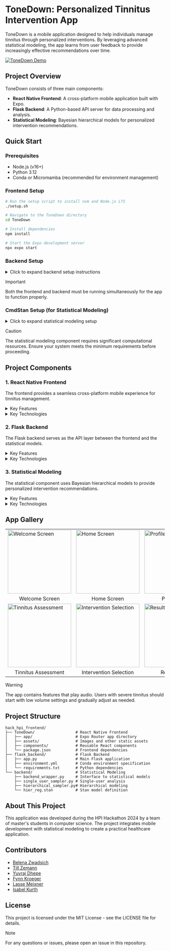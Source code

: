 # ToneDown: Personalized Tinnitus Intervention App

ToneDown is a mobile application designed to help individuals manage tinnitus through personalized interventions. By leveraging advanced statistical modeling, the app learns from user feedback to provide increasingly effective recommendations over time.

[![ToneDown Demo](https://img.youtube.com/vi/YOUTUBE_VIDEO_ID/0.jpg)](https://www.youtube.com/watch?v=YOUTUBE_VIDEO_ID)

## Project Overview

ToneDown consists of three main components:
- **React Native Frontend**: A cross-platform mobile application built with Expo.
- **Flask Backend**: A Python-based API server for data processing and analysis.
- **Statistical Modeling**: Bayesian hierarchical models for personalized intervention recommendations.

## Quick Start

### Prerequisites
- Node.js (v16+)
- Python 3.12
- Conda or Micromamba (recommended for environment management)

### Frontend Setup
```bash
# Run the setup script to install nvm and Node.js LTS
./setup.sh

# Navigate to the ToneDown directory
cd ToneDown

# Install dependencies
npm install

# Start the Expo development server
npx expo start
```

### Backend Setup
<details>
<summary>Click to expand backend setup instructions</summary>

```bash
# Create and activate a conda environment
conda env create -f hack_hpi_frontend/flask_backend/environment.yml
conda activate hack_hpi

# Or with micromamba
micromamba env create -f hack_hpi_frontend/flask_backend/environment.yml
micromamba activate hack_hpi

# Install additional requirements
pip install -r hack_hpi_frontend/flask_backend/requirements.txt

# Start the Flask server
cd hack_hpi_frontend/flask_backend
python app.py
```
</details>

> [!IMPORTANT]  
> Both the frontend and backend must be running simultaneously for the app to function properly.

### CmdStan Setup (for Statistical Modeling)
<details>
<summary>Click to expand statistical modeling setup</summary>

```bash
# Install build tools if needed
sudo apt-get update
sudo apt-get install -y build-essential make g++

# Install CmdStan
python -m cmdstanpy.install_cmdstan --cores 1 --verbose
```
</details>

> [!CAUTION]  
> The statistical modeling component requires significant computational resources. Ensure your system meets the minimum requirements before proceeding.

## Project Components

### 1. React Native Frontend

The frontend provides a seamless cross-platform mobile experience for tinnitus management.

<details>
<summary>Key Features</summary>

- **User Profiles**: Personalized experience with user data storage.
- **Tinnitus Assessment**: Questionnaires to evaluate tinnitus severity and characteristics.
- **Intervention Recommendations**: Display of personalized intervention suggestions.
- **Feedback Collection**: Gathering user feedback on intervention effectiveness.
- **Privacy Controls**: Options for users to control data sharing.
</details>

<details>
<summary>Key Technologies</summary>

- React Native with Expo.
- Expo Router for navigation.
- AsyncStorage for local data persistence.
- Expo Secure Store for sensitive data.
</details>

### 2. Flask Backend

The Flask backend serves as the API layer between the frontend and the statistical models.

<details>
<summary>Key Features</summary>

- **Data Processing**: Cleaning and preparing user data for analysis.
- **API Endpoints**: RESTful endpoints for data submission and retrieval.
- **Integration**: Connecting the frontend with the statistical models.
- **Data Storage**: Managing user data and intervention history.
</details>

<details>
<summary>Key Technologies</summary>

- Flask web framework.
- Flask-CORS for cross-origin resource sharing.
- Pandas for data manipulation.
- JSON for data exchange.
</details>

### 3. Statistical Modeling

The statistical component uses Bayesian hierarchical models to provide personalized intervention recommendations.

<details>
<summary>Key Features</summary>

- **Single-User Sampling**: Analyzing individual user data to determine effective interventions.
- **Hierarchical Sampling**: Learning across users to improve recommendations.
- **Posterior Probability Calculation**: Determining the most likely effective interventions.
- **Adaptive Learning**: Improving recommendations over time based on feedback.
</details>

<details>
<summary>Key Technologies</summary>

- CmdStan for Bayesian inference.
- Stan modeling language.
- Python wrappers for model integration.
- Pandas for data handling.
</details>

## App Gallery

<table>
  <tr>
    <td><img src="path/to/screenshot1.png" width="200" alt="Welcome Screen"/></td>
    <td><img src="path/to/screenshot2.png" width="200" alt="Home Screen"/></td>
    <td><img src="path/to/screenshot3.png" width="200" alt="Profile Page"/></td>
  </tr>
  <tr>
    <td align="center">Welcome Screen</td>
    <td align="center">Home Screen</td>
    <td align="center">Profile Page</td>
  </tr>
  <tr>
    <td><img src="path/to/screenshot4.png" width="200" alt="Tinnitus Assessment"/></td>
    <td><img src="path/to/screenshot5.png" width="200" alt="Intervention Selection"/></td>
    <td><img src="path/to/screenshot6.png" width="200" alt="Results Page"/></td>
  </tr>
  <tr>
    <td align="center">Tinnitus Assessment</td>
    <td align="center">Intervention Selection</td>
    <td align="center">Results Page</td>
  </tr>
</table>

> [!WARNING]  
> The app contains features that play audio. Users with severe tinnitus should start with low volume settings and gradually adjust as needed.

## Project Structure

```
hack_hpi_frontend/
├── ToneDown/                  # React Native Frontend
│   ├── app/                   # Expo Router app directory
│   ├── assets/                # Images and other static assets
│   ├── components/            # Reusable React components
│   └── package.json           # Frontend dependencies
├── flask_backend/             # Flask Backend
│   ├── app.py                 # Main Flask application
│   ├── environment.yml        # Conda environment specification
│   └── requirements.txt       # Python dependencies
└── backend/                   # Statistical Modeling
    ├── backend_wrapper.py     # Interface to statistical models
    ├── single_user_sampler.py # Single-user analysis
    ├── hierarchical_sampler.py# Hierarchical modeling
    └── hier_reg.stan          # Stan model definition
```

## About This Project

This application was developed during the HPI Hackathon 2024 by a team of master's students in computer science. The project integrates mobile development with statistical modeling to create a practical healthcare application.

## Contributors

- [Belena Zwadsich](https://github.com/BelanaZ)
- [Till Zemann](https://github.com/till2)
- [Yuvraj Dhepe](https://github.com/Yuvraj-Dhepe)
- [Fynn Kroeger](https://github.com/fynnkroeger)
- [Lasse Meixner](https://github.com/lasse-meixner)
- [Isabel Kurth](https://github.com/IsabelKurth)

## License

This project is licensed under the MIT License - see the LICENSE file for details.

> [!NOTE]  
> For any questions or issues, please open an issue in this repository.

